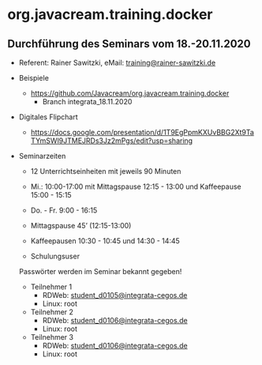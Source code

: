 # org.javacream.training.docker

## Durchführung des Seminars vom 18.-20.11.2020

* Referent: Rainer Sawitzki, eMail: training@rainer-sawitzki.de

* Beispiele
  * https://github.com/Javacream/org.javacream.training.docker
    *  Branch integrata_18.11.2020
    
* Digitales Flipchart
  * https://docs.google.com/presentation/d/1T9EgPpmKXUvBBG2Xt9TaTYmSWl9JTMEJRDs3Jz2mPgs/edit?usp=sharing

* Seminarzeiten
  * 12 Unterrichtseinheiten mit jeweils 90 Minuten
  * Mi.: 10:00-17:00 mit Mittagspause 12:15 - 13:00 und Kaffeepause 15:00 - 15:15 
  * Do. - Fr.  9:00 - 16:15
  * Mittagspause 45’ (12:15-13:00)
  * Kaffeepausen 10:30 - 10:45 und 14:30 - 14:45
  
  
  * Schulungsuser
  
  Passwörter werden im Seminar bekannt gegeben!
    * Teilnehmer 1
      * RDWeb: student_d0105@integrata-cegos.de
      * Linux: root
    * Teilnehmer 2
      * RDWeb: student_d0106@integrata-cegos.de
      * Linux: root
    * Teilnehmer 3
      * RDWeb: student_d0106@integrata-cegos.de
      * Linux: root
